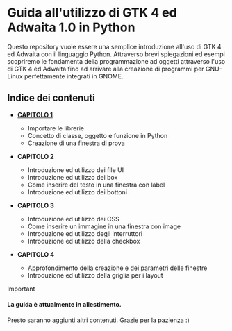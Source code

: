 # Guida all'utilizzo di GTK 4 ed Adwaita 1.0 in Python
Questo repository vuole essere una semplice introduzione all'uso di GTK 4 ed Adwaita con il linguaggio Python. Attraverso brevi spiegazioni ed esempi scopriremo le fondamenta della programmazione ad oggetti attraverso l'uso di GTK 4 ed Adwaita fino ad arrivare alla creazione di programmi per GNU-Linux perfettamente integrati in GNOME.

## Indice dei contenuti
- [**CAPITOLO 1**](Capitoli/Capitolo_1.md)
  - Importare le librerie
  - Concetto di classe, oggetto e funzione in Python
  - Creazione di una finestra di prova
    
- **CAPITOLO 2**
  - Introduzione ed utilizzo dei file UI
  - Introduzione ed utilizzo dei box
  - Come inserire del testo in una finestra con label
  - Introduzione ed utilizzo dei bottoni

- **CAPITOLO 3**
  - Introduzione ed utilizzo dei CSS
  - Come inserire un immagine in una finestra con image
  - Introduzione ed utilizzo degli interruttori
  - Introduzione ed utilizzo della checkbox

- **CAPITOLO 4**
  - Approfondimento della creazione e dei parametri delle finestre
  - Introduzione ed utilizzo della griglia per i layout


> [!IMPORTANT]
> #### La guida è attualmente in allestimento.
> Presto saranno aggiunti altri contenuti. Grazie per la pazienza :)


    



































